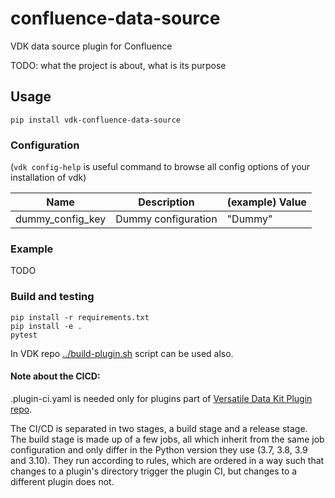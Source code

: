 # confluence-data-source

VDK data source plugin for Confluence

TODO: what the project is about, what is its purpose


## Usage

```
pip install vdk-confluence-data-source
```

### Configuration

(`vdk config-help` is useful command to browse all config options of your installation of vdk)

| Name | Description | (example)  Value |
|---|---|---|
| dummy_config_key | Dummy configuration | "Dummy" |

### Example

TODO

### Build and testing

```
pip install -r requirements.txt
pip install -e .
pytest
```

In VDK repo [../build-plugin.sh](https://github.com/vmware/versatile-data-kit/tree/main/projects/vdk-plugins/build-plugin.sh) script can be used also.


#### Note about the CICD:

.plugin-ci.yaml is needed only for plugins part of [Versatile Data Kit Plugin repo](https://github.com/vmware/versatile-data-kit/tree/main/projects/vdk-plugins).

The CI/CD is separated in two stages, a build stage and a release stage.
The build stage is made up of a few jobs, all which inherit from the same
job configuration and only differ in the Python version they use (3.7, 3.8, 3.9 and 3.10).
They run according to rules, which are ordered in a way such that changes to a
plugin's directory trigger the plugin CI, but changes to a different plugin does not.
